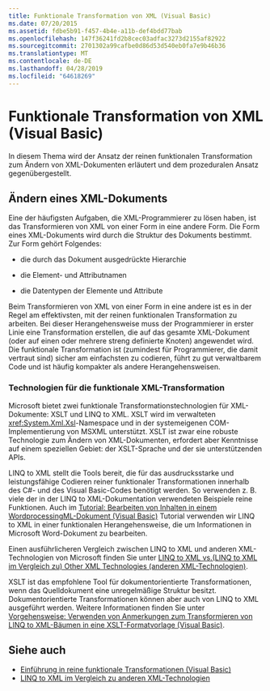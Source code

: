 ```yaml
---
title: Funktionale Transformation von XML (Visual Basic)
ms.date: 07/20/2015
ms.assetid: fdbe5b91-f457-4b4e-a11b-def4bdd77bab
ms.openlocfilehash: 147f36241fd2b8cec03adfac3273d2155af82922
ms.sourcegitcommit: 2701302a99cafbe0d86d53d540eb0fa7e9b46b36
ms.translationtype: MT
ms.contentlocale: de-DE
ms.lasthandoff: 04/28/2019
ms.locfileid: "64618269"
---
```

# <a name="functional-transformation-of-xml-visual-basic"></a>Funktionale Transformation von XML (Visual Basic)
In diesem Thema wird der Ansatz der reinen funktionalen Transformation zum Ändern von XML-Dokumenten erläutert und dem prozeduralen Ansatz gegenübergestellt.  
  
## <a name="modifying-an-xml-document"></a>Ändern eines XML-Dokuments  
 Eine der häufigsten Aufgaben, die XML-Programmierer zu lösen haben, ist das Transformieren von XML von einer Form in eine andere Form. Die Form eines XML-Dokuments wird durch die Struktur des Dokuments bestimmt. Zur Form gehört Folgendes:  
  
- die durch das Dokument ausgedrückte Hierarchie  
  
- die Element- und Attributnamen  
  
- die Datentypen der Elemente und Attribute  
  
 Beim Transformieren von XML von einer Form in eine andere ist es in der Regel am effektivsten, mit der reinen funktionalen Transformation zu arbeiten. Bei dieser Herangehensweise muss der Programmierer in erster Linie eine Transformation erstellen, die auf das gesamte XML-Dokument (oder auf einen oder mehrere streng definierte Knoten) angewendet wird. Die funktionale Transformation ist (zumindest für Programmierer, die damit vertraut sind) sicher am einfachsten zu codieren, führt zu gut verwaltbarem Code und ist häufig kompakter als andere Herangehensweisen.  
  
### <a name="xml-functional-transformational-technologies"></a>Technologien für die funktionale XML-Transformation  
 Microsoft bietet zwei funktionale Transformationstechnologien für XML-Dokumente: XSLT und LINQ to XML. XSLT wird im verwalteten <xref:System.Xml.Xsl>-Namespace und in der systemeigenen COM-Implementierung von MSXML unterstützt. XSLT ist zwar eine robuste Technologie zum Ändern von XML-Dokumenten, erfordert aber Kenntnisse auf einem speziellen Gebiet: der XSLT-Sprache und der sie unterstützenden APIs.  
  
 LINQ to XML stellt die Tools bereit, die für das ausdrucksstarke und leistungsfähige Codieren reiner funktionaler Transformationen innerhalb des C#- und des Visual Basic-Codes benötigt werden. So verwenden z. B. viele der in der LINQ to XML-Dokumentation verwendeten Beispiele reine Funktionen. Auch im [Tutorial: Bearbeiten von Inhalten in einem WordprocessingML-Dokument (Visual Basic)](../../../../visual-basic/programming-guide/concepts/linq/tutorial-manipulating-content-in-a-wordprocessingml-document.md) Tutorial verwenden wir LINQ to XML in einer funktionalen Herangehensweise, die um Informationen in Microsoft Word-Dokument zu bearbeiten.  
  
 Einen ausführlicheren Vergleich zwischen LINQ to XML und anderen XML-Technologien von Microsoft finden Sie unter [LINQ to XML vs.(LINQ to XML im Vergleich zu) Other XML Technologies (anderen XML-Technologien)](../../../../visual-basic/programming-guide/concepts/linq/linq-to-xml-vs-other-xml-technologies.md).  
  
 XSLT ist das empfohlene Tool für dokumentorientierte Transformationen, wenn das Quelldokument eine unregelmäßige Struktur besitzt. Dokumentorientierte Transformationen können aber auch von LINQ to XML ausgeführt werden. Weitere Informationen finden Sie unter [Vorgehensweise: Verwenden von Anmerkungen zum Transformieren von LINQ to XML-Bäumen in eine XSLT-Formatvorlage (Visual Basic)](../../../../visual-basic/programming-guide/concepts/linq/how-to-use-annotation-trees-to-transform-linq-to-xml-trees-in-an-xslt-style.md).  
  
## <a name="see-also"></a>Siehe auch

- [Einführung in reine funktionale Transformationen (Visual Basic)](../../../../visual-basic/programming-guide/concepts/linq/introduction-to-pure-functional-transformations.md)
- [LINQ to XML im Vergleich zu anderen XML-Technologien](../../../../visual-basic/programming-guide/concepts/linq/linq-to-xml-vs-other-xml-technologies.md)
